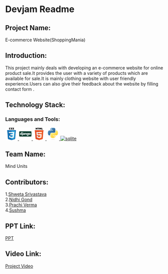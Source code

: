 
# Devjam Readme



## Project Name:
 E-commerce Website(ShoppingMania)


## Introduction:
This project mainly deals with developing an e-commerce website for online product sale.It provides the user with a variety of products which are available for sale.It is mainly clothing website with user friendly experience.Users can also give their feedback about the website by filling contact form
.




## Technology Stack:



<h3 align="left">Languages and Tools:</h3>
<p align="left"> <a href="https://www.w3schools.com/css/" target="_blank"> <img src="https://raw.githubusercontent.com/devicons/devicon/master/icons/css3/css3-original-wordmark.svg" alt="css3" width="40" height="40"/> </a> <a href="https://www.djangoproject.com/" target="_blank"> <img src="https://raw.githubusercontent.com/devicons/devicon/master/icons/django/django-original.svg" alt="django" width="40" height="40"/> </a> <a href="https://www.w3.org/html/" target="_blank"> <img src="https://raw.githubusercontent.com/devicons/devicon/master/icons/html5/html5-original-wordmark.svg" alt="html5" width="40" height="40"/> </a> <a href="https://www.python.org" target="_blank"> <img src="https://raw.githubusercontent.com/devicons/devicon/master/icons/python/python-original.svg" alt="python" width="40" height="40"/> </a> <a href="https://www.sqlite.org/" target="_blank"> <img src="https://www.vectorlogo.zone/logos/sqlite/sqlite-icon.svg" alt="sqlite" width="40" height="40"/> </a> </p>


## Team Name:
 Mind Units
## Contributors:

1.[Shweta Srivastava](https://github.com/Shweta2254)\
2.[Nidhi Gond](https://github.com/Nidhi174)\
3.[Prachi Verma]( https://github.com/Prachi-121)\
4.[Sushma]( https://github.com/Sushma-rajbrawer)

## PPT Link:
[PPT](https://mnnitedu-my.sharepoint.com/:p:/g/personal/shweta_20205159_mnnit_ac_in/ET3WcgIH9XpMgwq4Rex5POIBLZyqwHcRNvRkLaF9e4bjMw?e=dLM8Bi)
## Video Link:
[Project Video](link)
